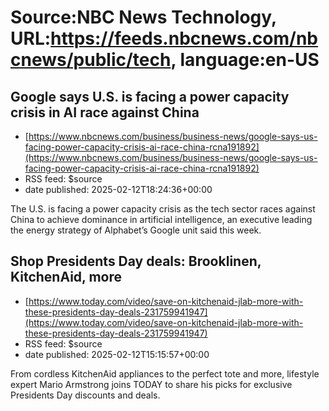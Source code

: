 # Source:NBC News Technology, URL:https://feeds.nbcnews.com/nbcnews/public/tech, language:en-US

## Google says U.S. is facing a power capacity crisis in AI race against China
 - [https://www.nbcnews.com/business/business-news/google-says-us-facing-power-capacity-crisis-ai-race-china-rcna191892](https://www.nbcnews.com/business/business-news/google-says-us-facing-power-capacity-crisis-ai-race-china-rcna191892)
 - RSS feed: $source
 - date published: 2025-02-12T18:24:36+00:00

The U.S. is facing a power capacity crisis as the tech sector races against China to achieve dominance in artificial intelligence, an executive leading the energy strategy of Alphabet’s Google unit said this week.

## Shop Presidents Day deals: Brooklinen, KitchenAid, more
 - [https://www.today.com/video/save-on-kitchenaid-jlab-more-with-these-presidents-day-deals-231759941947](https://www.today.com/video/save-on-kitchenaid-jlab-more-with-these-presidents-day-deals-231759941947)
 - RSS feed: $source
 - date published: 2025-02-12T15:15:57+00:00

From cordless KitchenAid appliances to the perfect tote and more, lifestyle expert Mario Armstrong joins TODAY to share his picks for exclusive Presidents Day discounts and deals.

